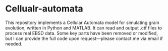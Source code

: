 # Cellualr-automata
This repository implements a Cellular Automata model for simulating grain evolution, written in Python and MATLAB. It can read and output .ctf files to process real EBSD data. Some key parts have been removed or modified, but I can provide the full code upon request—please contact me via email if needed.
